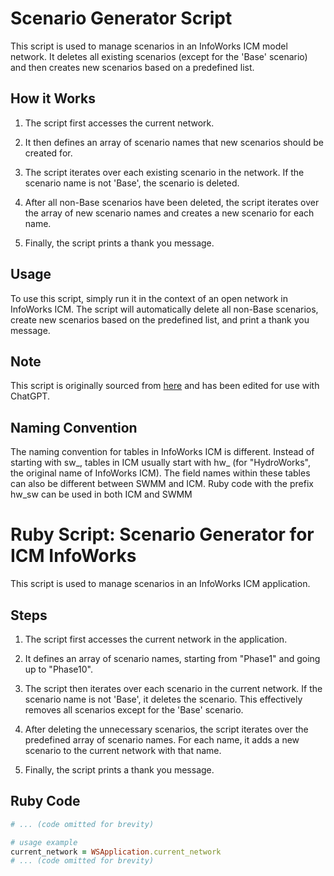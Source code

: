 # Scenario Generator Script

This script is used to manage scenarios in an InfoWorks ICM model network. It deletes all existing scenarios (except for the 'Base' scenario) and then creates new scenarios based on a predefined list.

## How it Works

1. The script first accesses the current network.

2. It then defines an array of scenario names that new scenarios should be created for.

3. The script iterates over each existing scenario in the network. If the scenario name is not 'Base', the scenario is deleted.

4. After all non-Base scenarios have been deleted, the script iterates over the array of new scenario names and creates a new scenario for each name.

5. Finally, the script prints a thank you message.

## Usage

To use this script, simply run it in the context of an open network in InfoWorks ICM. The script will automatically delete all non-Base scenarios, create new scenarios based on the predefined list, and print a thank you message.

## Note

This script is originally sourced from [here](https://github.com/ngerdts7/ICM_Tools123) and has been edited for use with ChatGPT.

## Naming Convention

The naming convention for tables in InfoWorks ICM is different. Instead of starting with sw_, tables in ICM usually start with hw_ (for "HydroWorks", the original name of InfoWorks ICM). The field names within these tables can also be different between SWMM and ICM.  Ruby code with the prefix hw_sw can be used in both ICM and SWMM

# Ruby Script: Scenario Generator for ICM InfoWorks

This script is used to manage scenarios in an InfoWorks ICM application.

## Steps

1. The script first accesses the current network in the application.

2. It defines an array of scenario names, starting from "Phase1" and going up to "Phase10".

3. The script then iterates over each scenario in the current network. If the scenario name is not 'Base', it deletes the scenario. This effectively removes all scenarios except for the 'Base' scenario.

4. After deleting the unnecessary scenarios, the script iterates over the predefined array of scenario names. For each name, it adds a new scenario to the current network with that name.

5. Finally, the script prints a thank you message.

## Ruby Code

```ruby
# ... (code omitted for brevity)

# usage example
current_network = WSApplication.current_network
# ... (code omitted for brevity)